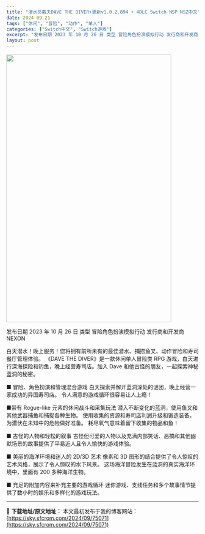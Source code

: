 ```yaml
---
title: "潜水员戴夫DAVE THE DIVER+更新v1.0.2.894 + 4DLC Switch NSP NSZ中文"
date: 2024-09-21
tags: ["休闲", "冒险", "动作", "单人"]
categories: ["Switch中文", "Switch游戏"]
excerpt: "发布日期 2023 年 10 月 26 日 类型 冒险角色扮演模拟行动 发行商和开发商 NEXON 白天潜水！晚上服务！您将拥有前所未有的最佳潜水、捕捞鱼叉、动作冒险和寿司餐厅管理体验。 《DAVE THE DIVER》是一款休闲单人冒险类 RPG 游戏，白天进行深海探险和钓鱼，晚上经营寿司店。加入&hellip;"
layout: post
---
```


<img src="https://sky.sfcrom.com/wp-content/uploads/2024/09/2024092107590790.webp" alt="" width="432" height="700" class="aligncenter size-full wp-image-75072" />

发布日期	2023 年 10 月 26 日
类型	冒险角色扮演模拟行动
发行商和开发商 NEXON

白天潜水！晚上服务！您将拥有前所未有的最佳潜水、捕捞鱼叉、动作冒险和寿司餐厅管理体验。
《DAVE THE DIVER》是一款休闲单人冒险类 RPG 游戏，白天进行深海探险和钓鱼，晚上经营寿司店。加入 Dave 和他古怪的朋友，一起探索神秘蓝洞的秘密。

■ 冒险、角色扮演和管理混合游戏
白天探索并解开蓝洞深处的谜团，晚上经营一家成功的异国寿司店。
令人满意的游戏循环很容易让人上瘾！

■带有 Rogue-like 元素的休闲战斗和采集玩法
潜入不断变化的蓝洞，使用鱼叉和其他武器捕鱼和捕捉各种生物。
使用收集的资源和寿司店利润升级和锻造装备，为潜伏在未知中的危险做好准备。
耗尽氧气意味着留下收集的物品和鱼！

■ 古怪的人物和轻松的叙事
古怪但可爱的人物以及充满内部笑话、恶搞和其他幽默场景的故事提供了平易近人且令人愉快的游戏体验。

■ 美丽的海洋环境和迷人的 2D/3D 艺术
像素和 3D 图形的结合提供了令人惊叹的艺术风格，展示了令人惊叹的水下风景。
这场海洋冒险发生在蓝洞的真实海洋环境中，里面有 200 多种海洋生物。

■ 充足的附加内容来补充主要的游戏循环
迷你游戏、支线任务和多个故事情节提供了数小时的娱乐和多样化的游戏玩法。

---
📖 **下载地址/原文地址：** 本文最初发布于我的博客网站：[https://sky.sfcrom.com/2024/09/75071](https://sky.sfcrom.com/2024/09/75071)
